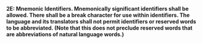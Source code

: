 **2E: Mnemonic Identifiers.  Mnemonically significant identifiers shall be allowed. There shall be a break character for use within identifiers. The language and its translators shall not permit identifiers or reserved words to be abbreviated. (Note that this does not preclude reserved words that are abbreviations of natural language words.)**
